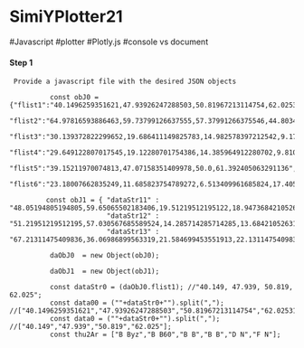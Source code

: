 # SimiYPlotter21
#Javascript #plotter #Plotly.js #console vs document

#### Step 1

     Provide a javascript file with the desired JSON objects

              const obJ0 = {"flist1":"40.1496259351621,47.93926247288503,50.81967213114754,62.0253164556962",
                            "flist2":"64.97816593886463,59.73799126637555,57.37991266375546,44.80349344978166",
                            "flist3":"30.139372822299652,19.686411149825783,14.982578397212542,9.177215189873417",
                            "flist4":"29.649122807017545,19.12280701754386,14.385964912280702,9.81012658227848",
                            "flist5":"39.15211970074813,47.07158351409978,50.0,61.392405063291136",
                            "flist6":"23.18007662835249,11.685823754789272,6.513409961685824,17.40506329113924"};

             const obJ1 = { "dataStr11" : "48.05194805194805,59.65065502183406,19.51219512195122,18.94736842105263,47.18614718614719,11.49425287356322",
                            "dataStr12" : "51.21951219512195,57.030567685589524,14.285714285714285,13.68421052631579,50.40650406504065,5.74712643678161",
                            "dataStr13" : "67.21311475409836,36.06986899563319,21.584699453551913,22.131147540983605,66.66666666666666,28.688524590163933"};

              daObJ0  = new Object(obJ0); 

              daObJ1  = new Object(obJ1); 

              const dataStr0 = (daObJ0.flist1); //"40.149, 47.939, 50.819, 62.025"; 
              const data00 = (""+dataStr0+"").split(","); //["40.1496259351621","47.93926247288503","50.81967213114754","62.0253164556962"];
              const data0 = (""+dataStr0+"").split(","); //["40.149","47.939","50.819","62.025"];
              const thu2Ar = ["B Byz","B B60","B B","B B","D N","F N"];
